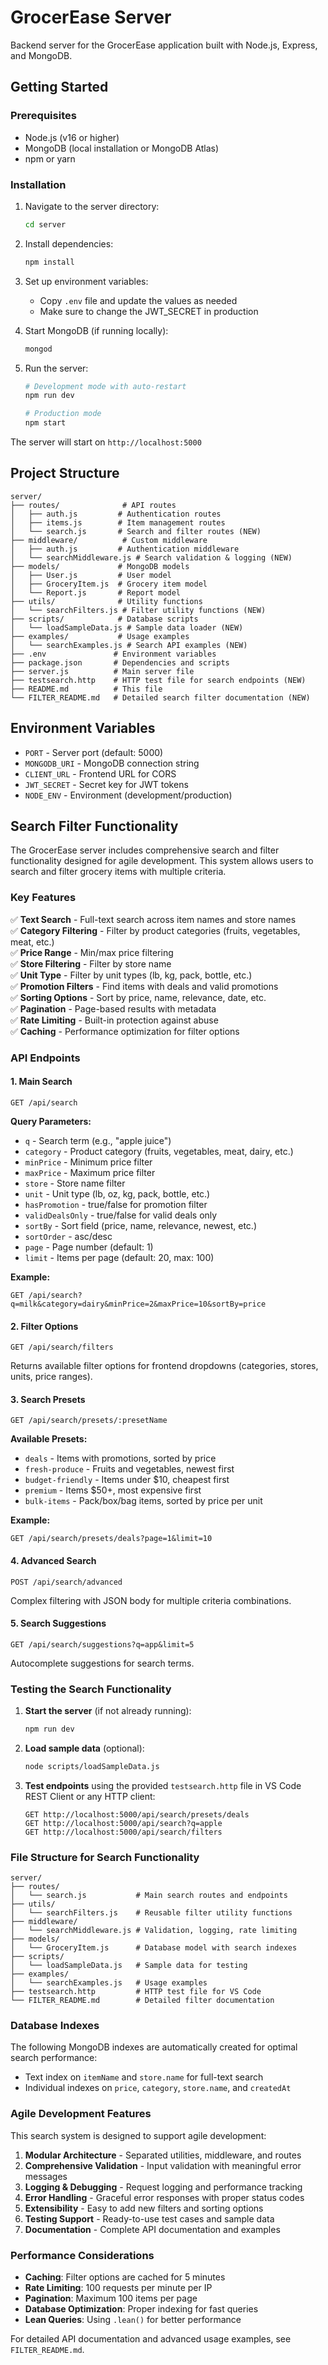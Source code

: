 # GrocerEase Server

Backend server for the GrocerEase application built with Node.js, Express, and MongoDB.

## Getting Started

### Prerequisites
- Node.js (v16 or higher)
- MongoDB (local installation or MongoDB Atlas)
- npm or yarn

### Installation

1. Navigate to the server directory:
   ```bash
   cd server
   ```

2. Install dependencies:
   ```bash
   npm install
   ```

3. Set up environment variables:
   - Copy `.env` file and update the values as needed
   - Make sure to change the JWT_SECRET in production

4. Start MongoDB (if running locally):
   ```bash
   mongod
   ```

5. Run the server:
   ```bash
   # Development mode with auto-restart
   npm run dev
   
   # Production mode
   npm start
   ```

The server will start on `http://localhost:5000`

## Project Structure

```
server/
├── routes/              # API routes
│   ├── auth.js         # Authentication routes
│   ├── items.js        # Item management routes
│   └── search.js       # Search and filter routes (NEW)
├── middleware/          # Custom middleware
│   ├── auth.js         # Authentication middleware
│   └── searchMiddleware.js # Search validation & logging (NEW)
├── models/             # MongoDB models
│   ├── User.js         # User model
│   ├── GroceryItem.js  # Grocery item model
│   └── Report.js       # Report model
├── utils/              # Utility functions
│   └── searchFilters.js # Filter utility functions (NEW)
├── scripts/            # Database scripts
│   └── loadSampleData.js # Sample data loader (NEW)
├── examples/           # Usage examples
│   └── searchExamples.js # Search API examples (NEW)
├── .env               # Environment variables
├── package.json       # Dependencies and scripts
├── server.js          # Main server file
├── testsearch.http    # HTTP test file for search endpoints (NEW)
├── README.md          # This file
└── FILTER_README.md   # Detailed search filter documentation (NEW)
```

## Environment Variables

- `PORT` - Server port (default: 5000)
- `MONGODB_URI` - MongoDB connection string
- `CLIENT_URL` - Frontend URL for CORS
- `JWT_SECRET` - Secret key for JWT tokens
- `NODE_ENV` - Environment (development/production)

## Search Filter Functionality

The GrocerEase server includes comprehensive search and filter functionality designed for agile development. This system allows users to search and filter grocery items with multiple criteria.

### Key Features

✅ **Text Search** - Full-text search across item names and store names  
✅ **Category Filtering** - Filter by product categories (fruits, vegetables, meat, etc.)  
✅ **Price Range** - Min/max price filtering  
✅ **Store Filtering** - Filter by store name  
✅ **Unit Type** - Filter by unit types (lb, kg, pack, bottle, etc.)  
✅ **Promotion Filters** - Find items with deals and valid promotions  
✅ **Sorting Options** - Sort by price, name, relevance, date, etc.  
✅ **Pagination** - Page-based results with metadata  
✅ **Rate Limiting** - Built-in protection against abuse  
✅ **Caching** - Performance optimization for filter options  

### API Endpoints

#### 1. Main Search
```
GET /api/search
```
**Query Parameters:**
- `q` - Search term (e.g., "apple juice")
- `category` - Product category (fruits, vegetables, meat, dairy, etc.)
- `minPrice` - Minimum price filter
- `maxPrice` - Maximum price filter
- `store` - Store name filter
- `unit` - Unit type (lb, oz, kg, pack, bottle, etc.)
- `hasPromotion` - true/false for promotion filter
- `validDealsOnly` - true/false for valid deals only
- `sortBy` - Sort field (price, name, relevance, newest, etc.)
- `sortOrder` - asc/desc
- `page` - Page number (default: 1)
- `limit` - Items per page (default: 20, max: 100)

**Example:**
```
GET /api/search?q=milk&category=dairy&minPrice=2&maxPrice=10&sortBy=price
```

#### 2. Filter Options
```
GET /api/search/filters
```
Returns available filter options for frontend dropdowns (categories, stores, units, price ranges).

#### 3. Search Presets
```
GET /api/search/presets/:presetName
```
**Available Presets:**
- `deals` - Items with promotions, sorted by price
- `fresh-produce` - Fruits and vegetables, newest first
- `budget-friendly` - Items under $10, cheapest first
- `premium` - Items $50+, most expensive first
- `bulk-items` - Pack/box/bag items, sorted by price per unit

**Example:**
```
GET /api/search/presets/deals?page=1&limit=10
```

#### 4. Advanced Search
```
POST /api/search/advanced
```
Complex filtering with JSON body for multiple criteria combinations.

#### 5. Search Suggestions
```
GET /api/search/suggestions?q=app&limit=5
```
Autocomplete suggestions for search terms.

### Testing the Search Functionality

1. **Start the server** (if not already running):
   ```bash
   npm run dev
   ```

2. **Load sample data** (optional):
   ```bash
   node scripts/loadSampleData.js
   ```

3. **Test endpoints** using the provided `testsearch.http` file in VS Code REST Client or any HTTP client:
   ```http
   GET http://localhost:5000/api/search/presets/deals
   GET http://localhost:5000/api/search?q=apple
   GET http://localhost:5000/api/search/filters
   ```

### File Structure for Search Functionality

```
server/
├── routes/
│   └── search.js           # Main search routes and endpoints
├── utils/
│   └── searchFilters.js    # Reusable filter utility functions
├── middleware/
│   └── searchMiddleware.js # Validation, logging, rate limiting
├── models/
│   └── GroceryItem.js      # Database model with search indexes
├── scripts/
│   └── loadSampleData.js   # Sample data for testing
├── examples/
│   └── searchExamples.js   # Usage examples
├── testsearch.http         # HTTP test file for VS Code
└── FILTER_README.md        # Detailed filter documentation
```

### Database Indexes

The following MongoDB indexes are automatically created for optimal search performance:
- Text index on `itemName` and `store.name` for full-text search
- Individual indexes on `price`, `category`, `store.name`, and `createdAt`

### Agile Development Features

This search system is designed to support agile development:

1. **Modular Architecture** - Separated utilities, middleware, and routes
2. **Comprehensive Validation** - Input validation with meaningful error messages
3. **Logging & Debugging** - Request logging and performance tracking
4. **Error Handling** - Graceful error responses with proper status codes
5. **Extensibility** - Easy to add new filters and sorting options
6. **Testing Support** - Ready-to-use test cases and sample data
7. **Documentation** - Complete API documentation and examples

### Performance Considerations

- **Caching**: Filter options are cached for 5 minutes
- **Rate Limiting**: 100 requests per minute per IP
- **Pagination**: Maximum 100 items per page
- **Database Optimization**: Proper indexing for fast queries
- **Lean Queries**: Using `.lean()` for better performance

For detailed API documentation and advanced usage examples, see `FILTER_README.md`.
